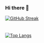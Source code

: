 ### Hi there 👋

<!--
**giorgio-modeo/giorgio-modeo** is a ✨ _special_ ✨ repository because its `README.md` (this file) appears on your GitHub profile.

Here are some ideas to get you started:

- 🔭 I’m currently working on ...
- 🌱 I’m currently learning ...
- 👯 I’m looking to collaborate on ...
- 🤔 I’m looking for help with ...
- 💬 Ask me about ...
- 📫 How to reach me: ...
- 😄 Pronouns: ...
- ⚡ Fun fact: ...
-->
[![GitHub Streak](http://github-readme-streak-stats.herokuapp.com?user=giorgio-modeo&theme=dark&background=000000)](https://git.io/streak-stats)
#
[![Top Langs](https://github-readme-stats.vercel.app/api/top-langs/?username=giorgio-modeo&layout=compact&theme=vision-friendly-dark)](https://github.com/anuraghazra/github-readme-stats)
